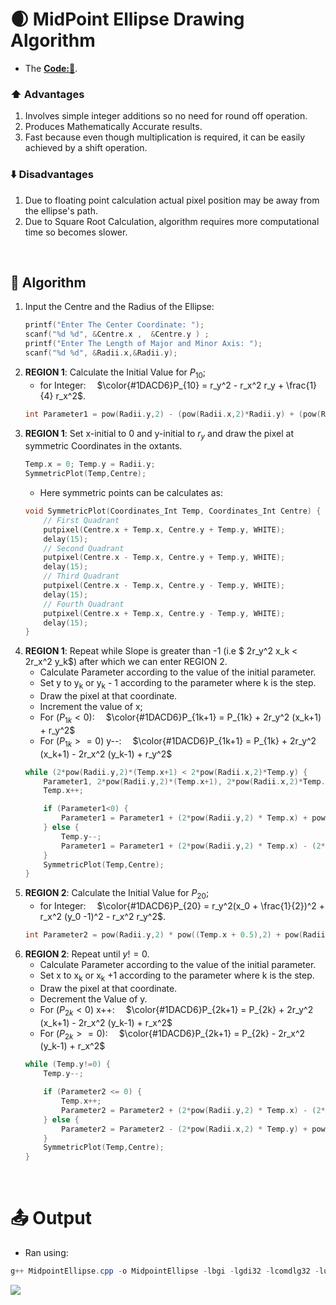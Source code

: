 # 🌒 MidPoint Ellipse Drawing Algorithm
- The **[Code:📑](../../C/MidpointEllipse.cpp)**.

### ⬆️ Advantages
1. Involves simple integer additions so no need for round off operation.
2. Produces Mathematically Accurate results.
3. Fast because even though multiplication is required, it can be easily achieved by a shift operation.

### ⬇️ Disadvantages
1. Due to floating point calculation actual pixel position may be away from the ellipse's path.
2. Due to Square Root Calculation, algorithm requires more computational time so becomes slower. 

&nbsp;
## 🤖 **Algorithm**
1. Input the Centre and the Radius of the Ellipse:
    ```cpp
    printf("Enter The Center Coordinate: ");
    scanf("%d %d", &Centre.x ,  &Centre.y ) ;
    printf("Enter The Length of Major and Minor Axis: ");
    scanf("%d %d", &Radii.x,&Radii.y);
    ```
3. **REGION 1**: Calculate the Initial Value for $P_{10}$; 
    -  for Integer:&emsp; $\color{#1DACD6}P_{10} = r_y^2 - r_x^2 r_y + \frac{1}{4} r_x^2$.
    ```cpp
    int Parameter1 = pow(Radii.y,2) - (pow(Radii.x,2)*Radii.y) + (pow(Radii.x,2)/4);
    ```
4. **REGION 1**: Set x-initial to 0 and y-initial to $r_y$ and draw the pixel at symmetric Coordinates in the oxtants.
    ```cpp
    Temp.x = 0; Temp.y = Radii.y;
    SymmetricPlot(Temp,Centre);
    ```
    - Here symmetric points can be calculates as:
    ```c
    void SymmetricPlot(Coordinates_Int Temp, Coordinates_Int Centre) {
        // First Quadrant 
        putpixel(Centre.x + Temp.x, Centre.y + Temp.y, WHITE);
        delay(15);
        // Second Quadrant
        putpixel(Centre.x - Temp.x, Centre.y + Temp.y, WHITE);
        delay(15);
        // Third Quadrant
        putpixel(Centre.x - Temp.x, Centre.y - Temp.y, WHITE);
        delay(15);
        // Fourth Quadrant
        putpixel(Centre.x + Temp.x, Centre.y - Temp.y, WHITE);
        delay(15);
    }
    ```
5. **REGION 1**: Repeat while Slope is greater than -1 (i.e $ 2r_y^2 x_k < 2r_x^2 y_k$) after which we can enter REGION 2.
    - Calculate Parameter according to the value of the initial parameter.
    - Set y to y<sub>k</sub> or y<sub>k</sub> - 1 according to the parameter where k is the step.
    - Draw the pixel at that coordinate. 
    - Increment the value of x;
    - For ($P_{1k}<0$):&emsp; $\color{#1DACD6}P_{1k+1} = P_{1k} + 2r_y^2 (x_k+1) + r_y^2$
    - For ($P_{1k}>=0$) y--:&emsp; $\color{#1DACD6}P_{1k+1} = P_{1k} + 2r_y^2 (x_k+1) - 2r_x^2 (y_k-1) + r_y^2$
    ```cpp
    while (2*pow(Radii.y,2)*(Temp.x+1) < 2*pow(Radii.x,2)*Temp.y) { 
        Parameter1, 2*pow(Radii.y,2)*(Temp.x+1), 2*pow(Radii.x,2)*Temp.y);
        Temp.x++;

        if (Parameter1<0) {
            Parameter1 = Parameter1 + (2*pow(Radii.y,2) * Temp.x) + pow(Radii.y,2);
        } else {
            Temp.y--;
            Parameter1 = Parameter1 + (2*pow(Radii.y,2) * Temp.x) - (2*pow(Radii.x,2) * Temp.y) + pow(Radii.y,2);
        }
        SymmetricPlot(Temp,Centre);
    }
    ```
6. **REGION 2**: Calculate the Initial Value for $P_{20}$; 
    -  for Integer:&emsp; $\color{#1DACD6}P_{20} = r_y^2(x_0 + \frac{1}{2})^2 + r_x^2 (y_0 -1)^2 - r_x^2 r_y^2$.
    ```cpp
   int Parameter2 = pow(Radii.y,2) * pow((Temp.x + 0.5),2) + pow(Radii.x,2)*pow((Temp.y-1),2) - pow(Radii.x,2)*pow(Radii.y,2);
    ```
7. **REGION 2**: Repeat until $y != 0$.
    - Calculate Parameter according to the value of the initial parameter.
    - Set x to x<sub>k</sub> or x<sub>k</sub> +1 according to the parameter where k is the step.
    - Draw the pixel at that coordinate.
    - Decrement the Value of y.
    - For ($P_{2k}<0$) x++:&emsp; $\color{#1DACD6}P_{2k+1} = P_{2k} + 2r_y^2 (x_k+1) - 2r_x^2 (y_k-1) + r_x^2$
    - For ($P_{2k}>=0$):&emsp; $\color{#1DACD6}P_{2k+1} = P_{2k} - 2r_x^2 (y_k-1) + r_x^2$
    ```cpp
    while (Temp.y!=0) {
        Temp.y--;

        if (Parameter2 <= 0) {
            Temp.x++;
            Parameter2 = Parameter2 + (2*pow(Radii.y,2) * Temp.x) - (2*pow(Radii.x,2) * Temp.y) + pow(Radii.x,2);
        } else {
            Parameter2 = Parameter2 - (2*pow(Radii.x,2) * Temp.y) + pow(Radii.x,2);
        }
        SymmetricPlot(Temp,Centre);
    }
    ```

&nbsp;
# 📤 Output
- Ran using:
```powershell
g++ MidpointEllipse.cpp -o MidpointEllipse -lbgi -lgdi32 -lcomdlg32 -luuid -loleaut32 -lole32 ; ./MidpointEllipse.exe
```
<img src='./Resources/MidpointEllipse.gif'>